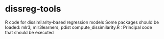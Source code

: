 # dissreg-tools
R code for dissimilarity-based regression models
Some packages should be loaded: mlr3, mlr3learners, pdist
compute_dissimilarity.R : Principal code that should be executed
